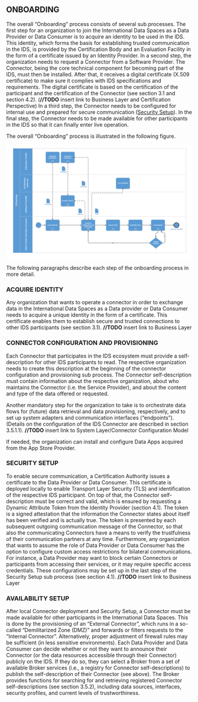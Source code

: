 ## ONBOARDING

The overall “Onboarding” process consists of several sub processes. The first step for an organization to join the International Data Spaces as a Data Provider or Data Consumer is to acquire an identity to be used in the IDS. This identity, which forms the basis for establishing trusted communication in the IDS, is provided by the Certification Body and an Evaluation Facility in the form of a certificate issued by an Identity Provider. In a second step, the organization needs to request a Connector from a Software Provider. The Connector, being the core technical component for becoming part of the IDS, must then be installed. After that, it receives a digital certificate (X.509 certificate) to make sure it complies with IDS specifications and requirements. The digital certificate is based on the certification of the participant and the certification of the Connector (see section 3.1 and section 4.2). (**//TODO** insert link to  Business Layer and Certification Perspective) In a third step, the Connector needs to be configured for internal use and prepared for secure communication ([Security Setup](#security-setup)). In the final step, the Connector needs to be made available for other participants in the IDS so that it can finally enter live operation.


The overall “Onboarding” process is illustrated in the following figure.

![Onboarding process](../../media/image22.png)

The following paragraphs describe each step of the onboarding process in more detail.

### ACQUIRE IDENTITY
Any organization that wants to operate a connector in order to exchange data in the International Data Spaces as a Data provider or Data Consumer needs to acquire a unique identity in the form of a certificate. This certificate enables them to establish secure and trusted connections to other IDS participants (see section 3.1).
**//TODO** insert link to  Business Layer

### CONNECTOR CONFIGURATION AND PROVISIONING
Each Connector that participates in the IDS ecosystem must provide a self-description for other IDS participants to read. The respective organization needs to create this description at the beginning of the connector configuration and provisioning sub process. The Connector self-description must contain information about the respective organization, about who maintains the Connector (i.e. the Service Provider), and about the content and type of the data offered or requested.

Another mandatory step for the organization to take is to orchestrate data flows for (future) data retrieval and data provisioning, respectively, and to set up system adapters and communication interfaces (“endpoints”). (Details on the configuration of the IDS Connector are described in section 3.5.1.1). **//TODO** insert link to  System Layer/Connector Configuration Model

If needed, the organization can install and configure Data Apps acquired from the App Store Provider.

### SECURITY SETUP
To enable secure communication, a Certification Authority issues a certificate to the Data Provider or Data Consumer. This certificate is deployed locally to enable Transport Layer Security (TLS) and identification of the respective IDS participant. On top of that, the Connector self-description must be correct and valid, which is ensured by requesting a Dynamic Attribute Token from the Identity Provider (section 4.1). The token is a signed attestation that the information the Connector states about itself has been verified and is actually true. The token is presented by each subsequent outgoing communication message of the Connector, so that also the communicating Connectors have a means to verify the trustfulness of their communication partners at any time.
Furthermore, any organization that wants to assume the role of Data Provider or Data Consumer has the option to configure custom access restrictions for bilateral communications. For instance, a Data Provider may want to block certain Connectors or participants from accessing their services, or it may require specific access credentials. These configurations may be set up in the last step of the Security Setup sub process (see section 4.1). **//TODO** insert link to  Business Layer

### AVAILABILITY SETUP
After local Connector deployment and Security Setup, a Connector must be made available for other participants in the International Data Spaces. This is done by the provisioning of an “External Connector”, which runs in a so-called “Demilitarized Zone (DMZ)” and forwards or filters requests to the “Internal Connector”. Alternatively, proper adjustment of firewall rules may be sufficient (in less sensitive environments). Each Data Provider and Data Consumer can decide whether or not they want to announce their Connector (or the data resources accessible through their Connector) publicly on the IDS. If they do so, they can select a Broker from a
set of available Broker services (i.e., a registry for Connector self-descriptions) to publish the self-description of their Connector (see above). The Broker provides functions for searching for and retrieving registered Connector self-descriptions (see section 3.5.2), including data sources, interfaces, security profiles, and current levels of trustworthiness.
